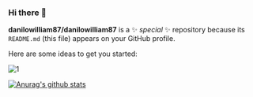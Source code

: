 ### Hi there 👋

**danilowilliam87/danilowilliam87** is a ✨ _special_ ✨ repository because its `README.md` (this file) appears on your GitHub profile.

Here are some ideas to get you started:


![1](https://github-readme-stats.vercel.app/api/top-langs/?username=danilowilliam87&theme=blue-green)



[![Anurag's github stats](https://github-readme-stats.vercel.app/api?username=danilowilliam87&theme=blue-green)](https://github.com/felipementel/github-readme-stats)

